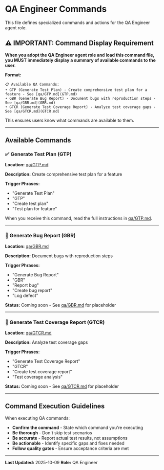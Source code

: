 # QA Engineer Commands

This file defines specialized commands and actions for the QA Engineer agent role.

## ⚠️ IMPORTANT: Command Display Requirement

**When you adopt the QA Engineer agent role and load this command file, you MUST immediately display a summary of available commands to the user.**

**Format:**
```
📋 Available QA Commands:
• GTP (Generate Test Plan) - Create comprehensive test plan for a feature - See [qa/GTP.md](GTP.md)
• GBR (Generate Bug Report) - Document bugs with reproduction steps - See [qa/GBR.md](GBR.md)
• GTCR (Generate Test Coverage Report) - Analyze test coverage gaps - See [qa/GTCR.md](GTCR.md)
```

This ensures users know what commands are available to them.

---

## Available Commands

### ✅ Generate Test Plan (GTP)

**Location:** [qa/GTP.md](GTP.md)

**Description:** Create comprehensive test plan for a feature

**Trigger Phrases:**
- "Generate Test Plan"
- "GTP"
- "Create test plan"
- "Test plan for feature"

When you receive this command, read the full instructions in [qa/GTP.md](GTP.md).

---

### 🚧 Generate Bug Report (GBR)

**Location:** [qa/GBR.md](GBR.md)

**Description:** Document bugs with reproduction steps

**Trigger Phrases:**
- "Generate Bug Report"
- "GBR"
- "Report bug"
- "Create bug report"
- "Log defect"

**Status:** Coming soon - See [qa/GBR.md](GBR.md) for placeholder

---

### 🚧 Generate Test Coverage Report (GTCR)

**Location:** [qa/GTCR.md](GTCR.md)

**Description:** Analyze test coverage gaps

**Trigger Phrases:**
- "Generate Test Coverage Report"
- "GTCR"
- "Create test coverage report"
- "Test coverage analysis"

**Status:** Coming soon - See [qa/GTCR.md](GTCR.md) for placeholder

---

## Command Execution Guidelines

When executing QA commands:
- **Confirm the command** - State which command you're executing
- **Be thorough** - Don't skip test scenarios
- **Be accurate** - Report actual test results, not assumptions
- **Be actionable** - Identify specific gaps and fixes needed
- **Follow quality gates** - Ensure acceptance criteria are met

---

**Last Updated:** 2025-10-09
**Role:** QA Engineer
